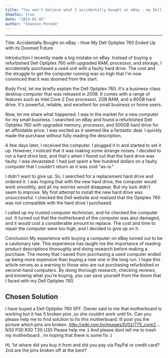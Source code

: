 ```yaml
---
title: "You won't believe what I accidentally bought on eBay - my Dell Optiplex 760 is doomed!"
ShowToc: true 
date: "2023-01-05"
author: "Shannon Peredo"
---
```

*****
Title: Accidentally Bought on eBay - How My Dell Optiplex 760 Ended Up with its Doomed Future

Introduction
I recently made a big mistake on eBay. Instead of buying a refurbished Dell Optiplex 760 with upgraded RAM, processor, and storage, I accidentally purchased a used unit with a faulty hard drive. The cost and the struggle to get the computer running was so high that I'm now convinced that it was doomed from the start.

Body
First, let me briefly explain the Dell Optiplex 760. It's a business-class desktop computer that was released in 2008. It comes with a range of features such as Intel Core 2 Duo processor, 2GB RAM, and a 80GB hard drive. It's powerful, reliable, and excellent for small business or home users.

Now, let me share what happened. I was in the market for a new computer for my small business. I searched on eBay and found a refurbished Dell Optiplex 760 with upgraded memory, processor, and 500GB hard drive for an affordable price. I was excited as it seemed like a fantastic deal. I quickly made the purchase without fully reading the description.

A few days later, I received the computer. I plugged it in and started to set it up. However, I noticed that it was making some strange noises. I decided to run a hard drive test, and that's when I found out that the hard drive was faulty. I was devastated. I had just spent a few hundred dollars on a faulty computer that I couldn't return as it was sold "as-is."

I didn't want to give up. So, I searched for a replacement hard drive and ordered it. I was hoping that with the new hard drive, the computer would work smoothly, and all my worries would disappear. But my luck didn't seem to improve. My first attempt to install the new hard drive was unsuccessful. I checked the Dell website and realized that the Optiplex 760 was not compatible with the hard drive I purchased.

I called up my trusted computer technician, and he checked the computer out. It turned out that the motherboard of the computer was also damaged, and it would cost a considerable amount to replace. The cost and time to repair the computer were too high, and I decided to give up on it.

Conclusion
My experience with buying a computer on eBay turned out to be a cautionary tale. This experience has taught me the importance of reading product descriptions thoroughly and doing research before making a purchase. The money that I saved from purchasing a used computer ended up being more expensive than buying a new one in the long run. I hope this article serves as a warning to those who are out purchasing refurbished or second-hand computers. By doing thorough research, checking reviews, and knowing what you're buying, you can save yourself from the doom that I faced with my Dell Optiplex 760.


## Chosen Solution
 I have buyed a Dell Optiplex 760 SFF.  Owner said to me that motherboard is working but it has 5 broken pins ,so she couldnt work until fix. Can you please help me  to find solution to fix this motherboard.  Ill post you the picture which pins are broken.
http://wiki.rom.by/images/0/02/775_core2...
 N30 P30 R30 T30 U30
Please help me :)
And please dont tell me to trash my motherboard , im hoping that there is some fix :)

 Hi,
1st where did you buy it from and did you pay via PayPal or credit card?
2nd are the pins broken off at the bent?




